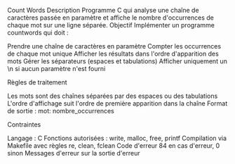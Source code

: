 Count Words
Description
Programme C qui analyse une chaîne de caractères passée en paramètre et affiche le nombre d'occurrences de chaque mot sur une ligne séparée.
Objectif
Implémenter un programme countwords qui doit :

Prendre une chaîne de caractères en paramètre
Compter les occurrences de chaque mot unique
Afficher les résultats dans l'ordre d'apparition des mots
Gérer les séparateurs (espaces et tabulations)
Afficher uniquement un \n si aucun paramètre n'est fourni

Règles de traitement

Les mots sont des chaînes séparées par des espaces ou des tabulations
L'ordre d'affichage suit l'ordre de première apparition dans la chaîne
Format de sortie : mot: nombre_occurrences

Contraintes

Langage : C
Fonctions autorisées : write, malloc, free, printf
Compilation via Makefile avec règles re, clean, fclean
Code d'erreur 84 en cas d'erreur, 0 sinon
Messages d'erreur sur la sortie d'erreur
